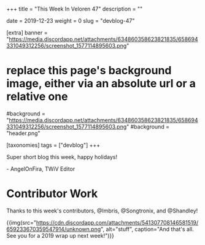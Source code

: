 +++
title = "This Week In Veloren 47"
description = ""

date = 2019-12-23
weight = 0
slug = "devblog-47"

[extra]
banner = "https://media.discordapp.net/attachments/634860358623821835/658694331049312256/screenshot_1577114895603.png"

# replace this page's background image, either via an absolute url or a relative one
#background = "https://media.discordapp.net/attachments/634860358623821835/658694331049312256/screenshot_1577114895603.png"
#background = "header.png"

[taxonomies]
tags = ["devblog"]
+++

Super short blog this week, happy holidays!

\- AngelOnFira, TWiV Editor

# Contributor Work

Thanks to this week's contributors, @Imbris, @Songtronix, and @Shandley!

{{img(src="https://cdn.discordapp.com/attachments/541307708146581519/659233670359547914/unknown.png", alt="stuff", caption="And that's all. See you for a 2019 wrap up next week!")}}
